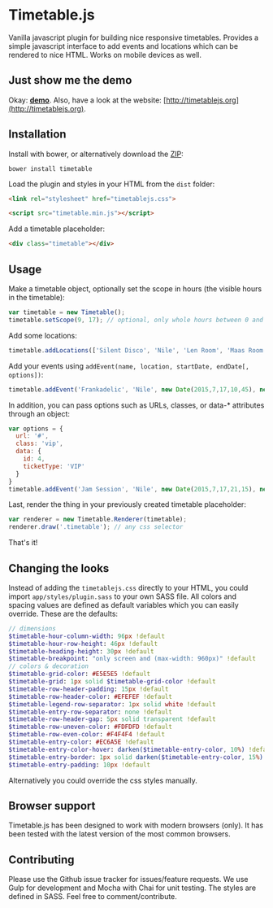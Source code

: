 # Timetable.js
Vanilla javascript plugin for building nice responsive timetables. Provides a simple javascript interface to add events and locations which can be rendered to nice HTML. Works on mobile devices as well.

## Just show me the demo
Okay: [**demo**](http://timetablejs.grible.co). Also, have a look at the website: [http://timetablejs.org](http://timetablejs.org).

## Installation
Install with bower, or alternatively download the [ZIP](https://github.com/Grible/timetable.js/archive/master.zip):

```
bower install timetable
```

Load the plugin and styles in your HTML from the `dist` folder:
```html
<link rel="stylesheet" href="timetablejs.css">

<script src="timetable.min.js"></script>
```
Add a timetable placeholder:
```html
<div class="timetable"></div>
```

## Usage
Make a timetable object, optionally set the scope in hours (the visible hours in the timetable):
```javascript
var timetable = new Timetable();
timetable.setScope(9, 17); // optional, only whole hours between 0 and 23
```
Add some locations:
```javascript
timetable.addLocations(['Silent Disco', 'Nile', 'Len Room', 'Maas Room']);
```
Add your events using `addEvent(name, location, startDate, endDate[, options])`:
```javascript
timetable.addEvent('Frankadelic', 'Nile', new Date(2015,7,17,10,45), new Date(2015,7,17,12,30));
```

In addition, you can pass options such as URLs, classes, or data-* attributes through an object:
```javascript
var options = {
  url: '#',
  class: 'vip',
  data: {
    id: 4,
    ticketType: 'VIP'
  }
}
timetable.addEvent('Jam Session', 'Nile', new Date(2015,7,17,21,15), new Date(2015,7,17,23,30), options);
 ```

Last, render the thing in your previously created timetable placeholder:
```javascript
var renderer = new Timetable.Renderer(timetable);
renderer.draw('.timetable'); // any css selector
```
That's it!

## Changing the looks
Instead of adding the `timetablejs.css` directly to your HTML, you could import `app/styles/plugin.sass` to your own SASS file. All colors and spacing values are defined as default variables which you can easily override. These are the defaults:
```sass
// dimensions
$timetable-hour-column-width: 96px !default
$timetable-hour-row-height: 46px !default
$timetable-heading-height: 30px !default
$timetable-breakpoint: "only screen and (max-width: 960px)" !default
// colors & decoration
$timetable-grid-color: #E5E5E5 !default
$timetable-grid: 1px solid $timetable-grid-color !default
$timetable-row-header-padding: 15px !default
$timetable-row-header-color: #EFEFEF !default
$timetable-legend-row-separator: 1px solid white !default
$timetable-entry-row-separator: none !default
$timetable-row-header-gap: 5px solid transparent !default
$timetable-row-uneven-color: #FDFDFD !default
$timetable-row-even-color: #F4F4F4 !default
$timetable-entry-color: #EC6A5E !default
$timetable-entry-color-hover: darken($timetable-entry-color, 10%) !default
$timetable-entry-border: 1px solid darken($timetable-entry-color, 15%) !default
$timetable-entry-padding: 10px !default
```

Alternatively you could override the css styles manually.

## Browser support
Timetable.js has been designed to work with modern browsers (only). It has been tested with the latest version of the most common browsers.

## Contributing
Please use the Github issue tracker for issues/feature requests. We use Gulp for development and Mocha with Chai for unit testing. The styles are defined in SASS. Feel free to comment/contribute.
